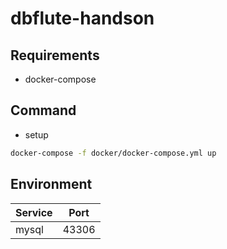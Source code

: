 # dbflute-handson

## Requirements
- docker-compose

## Command
- setup
```sh
docker-compose -f docker/docker-compose.yml up
```

## Environment

| Service 	| Port  	|
| ---------	|-------	|
| mysql   	| 43306 	|
